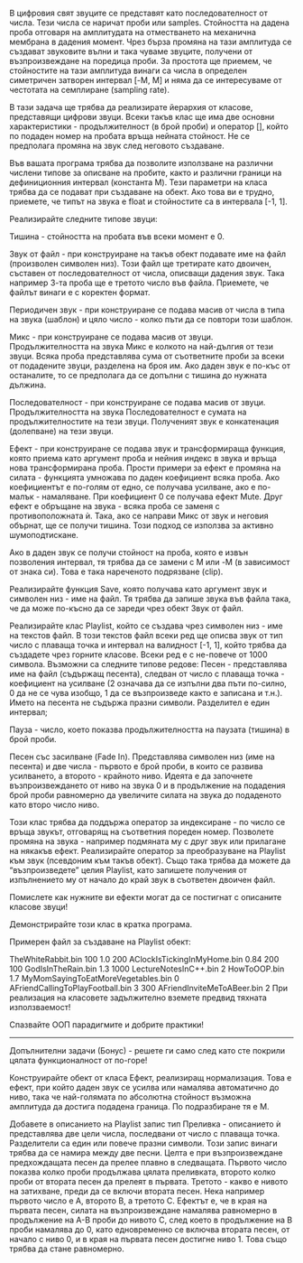 В цифровия свят звуците се представят като последователност от числа. Тези числа се наричат проби или samples. Стойността на дадена проба отговаря на амплитудата на отместването на механична мембрана в дадения момент. Чрез бърза промяна на тази амплитуда се създават звуковите вълни и така чуваме звуците, получени от възпроизвеждане на поредица проби. За простота ще приемем, че стойностите на тази амплитуда винаги са числа в определен симетричен затворен интервал [-M, M] и няма да се интересуваме от честотата на семплиране (sampling rate).


В тази задача ще трябва да реализирате йерархия от класове, представящи цифрови звуци. Всеки такъв клас ще има две основни характеристики - продължителност (в брой проби) и оператор [], който по подаден номер на пробата връща нейната стойност. Не се предполага промяна на звук след неговото създаване.



Във вашата програма трябва да позволите използване на различни числени типове за описване на пробите, както и различни граници на дефиниционния интервал (константа M). Тези параметри на класа трябва да се подават при създаване на обект. Ако това ви е трудно, приемете, че типът на звука е float и стойностите са в интервала [-1, 1]. 


Реализирайте следните типове звуци:

Тишина - стойността на пробата във всеки момент е 0.

Звук от файл - при конструиране на такъв обект подавате име на файл (произволен символен низ). Този файл ще третирате като двоичен, съставен от последователност от числа, описващи дадения звук. Така например 3-та проба ще е третото число във файла. Приемете, че файлът винаги е с коректен формат.

Периодичен звук - при конструиране се подава масив от числа в типа на звука (шаблон) и цяло число - колко пъти да се повтори този шаблон.

Микс - при конструиране се подава масив от звуци. Продължителността на звука Микс е колкото на най-дългия от тези звуци. Всяка проба представлява сума от съответните проби за всеки от подадените звуци, разделена на броя им. Ако даден звук е по-къс от останалите, то се предполага да се допълни с тишина до нужната дължина.

Последователност - при конструиране се подава масив от звуци. Продължителността на звука Последователност е сумата на продължителностите на тези звуци. Полученият звук е конкатенация (долепване) на тези звуци.

Ефект - при конструиране се подава звук и трансформираща функция, която приема като аргумент проба и нейния индекс в звука и връща нова трансформирана проба. Прости примери за ефект е промяна на силата - функцията умножава по даден коефициент всяка проба. Ако коефициентът е по-голям от едно, се получава усилване, ако е по-малък - намаляване. При коефициент 0 се получава ефект Mute. Друг ефект е обръщане на звука - всяка проба се заменя с противоположната ѝ. Така, ако се направи Микс от звук и неговия обърнат, ще се получи тишина. Този подход се използва за активно шумоподтискане.


Ако в даден звук се получи стойност на проба, която е извън позволения интервал, тя трябва да се замени с M или -M (в зависимост от знака си). Това е така нареченото подрязване (clip).


Реализирайте функция Save, която получава като аргумент звук и символен низ - име на файл. Тя трябва да запише звука във файла така, че да може по-късно да се зареди чрез обект Звук от файл.

Реализирайте клас Playlist, който се създава чрез символен низ - име на текстов файл. В този текстов файл  всеки ред ще описва звук от тип число с плаваща точка и интервал на валидност [-1, 1], който трябва да създадете чрез горните класове. Всеки ред е с не-повече от 1000 символа. Възможни са следните типове редове:
Песен - представлява име на файл (съдържащ песента), следван от число с плаваща точка - коефициент на усилване (2 означава да се изпълни два пъти по-силно, 0 да не се чува изобщо, 1 да се възпроизведе както е записана и т.н.). Името на песента не съдържа празни символи. Разделител е един интервал;

Пауза - число, което показва продължителността на паузата (тишина) в брой проби.

Песен със засилване (Fade In). Представлява символен низ (име на песента) и две числа - първото е брой проби, в които се развива усилването, а второто - крайното ниво. Идеята е да започнете възпроизвеждането от ниво на звука 0 и в продължение на подадения брой проби равномерно да увеличите силата на звука до подаденото като второ число ниво.


Този клас трябва да поддържа оператор за индексиране - по число се връща звукът, отговарящ на съответния пореден номер. Позволете промяна на звука - например подмяната му с друг звук или прилагане на някакъв ефект.
Реализирайте оператор за преобразуване на Playlist към звук (псевдоним към такъв обект).
Също така трябва да можете да “възпроизведете” целия Playlist, като запишете получения от изпълнението му от начало до край звук в съответен двоичен файл.

Помислете как нужните ви ефекти могат да се постигнат с описаните класове звуци!

Демонстрирайте този клас в кратка програма.


Примерен файл за създаване на Playlist обект:

TheWhiteRabbit.bin 100 1.0
200
AClockIsTickingInMyHome.bin 0.84
200
100
GodIsInTheRain.bin 1.3
1000
LectureNotesInC++.bin 2
HowToOOP.bin 1.7
MyMomSayingToEatMoreVegetables.bin 0
AFriendCallingToPlayFootball.bin 3
300 
AFriendInviteMeToABeer.bin 2
При реализация на класовете задължително вземете предвид тяхната използваемост!

Спазвайте ООП парадигмите и добрите практики!

__________________



Допълнителни задачи (Бонус) - решете ги само след като сте покрили цялата функционалност от по-горе!

Конструирайте обект от класа Ефект, реализиращ нормализация. Това е ефект, при който даден звук се усилва или намалява автоматично до ниво, така че най-голямата по абсолютна стойност възможна амплитуда да достига подадена граница. По подразбиране тя е М.


Добавете в описанието на Playlist запис тип Преливка - описанието ѝ представлява две цели числа, последвани от число с плаваща точка. Разделители са един или повече празни символи. Този запис винаги трябва да се намира между две песни. Целта е при възпроизвеждане предхождащата песен да прелее плавно в следващата. Първото число показва колко проби продължава цялата преливката, второто колко проби от втората песен да прелеят в първата. Третото - какво е нивото на затихване, преди да се включи втората песен. Нека например първото число е A, второто B, а третото C. Ефектът е, че в края на първата песен, силата на възпроизвеждане намалява равномерно в продължение на A-B проби до нивото C, след което в продължение на B проби намалява до 0, като едновременно се включва втората песен, от начало с ниво 0, и в края на първата песен достигне ниво 1. Това също трябва да стане равномерно. 

